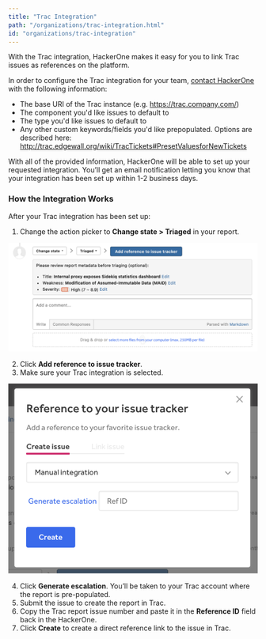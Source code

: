 ```yaml
---
title: "Trac Integration"
path: "/organizations/trac-integration.html"
id: "organizations/trac-integration"
---
```


With the Trac integration, HackerOne makes it easy for you to link Trac issues as references on the platform.

In order to configure the Trac integration for your team, [contact HackerOne](https://support.hackerone.com/hc/en-us/requests/new) with the following information:

- The base URI of the Trac instance (e.g. https://trac.company.com/)
- The component you'd like issues to default to
- The type you'd like issues to default to
- Any other custom keywords/fields you'd like prepopulated. Options are described here: http://trac.edgewall.org/wiki/TracTickets#PresetValuesforNewTickets

With all of the provided information, HackerOne will be able to set up your requested integration. You’ll get an email notification letting you know that your integration has been set up within 1-2 business days.

### How the Integration Works
After your Trac integration has been set up:
1. Change the action picker to **Change state > Triaged** in your report.

![integrations](./images/add-integration-reference.png)

2. Click **Add reference to issue tracker**.
3. Make sure your Trac integration is selected.

![integration](./images/issue-tracker-reference.png)

4. Click **Generate escalation**. You’ll be taken to your Trac account where the report is pre-populated.
3. Submit the issue to create the report in Trac.
4. Copy the Trac report issue number and paste it in the **Reference ID** field back in the HackerOne.
5. Click **Create** to create a direct reference link to the issue in Trac.  
